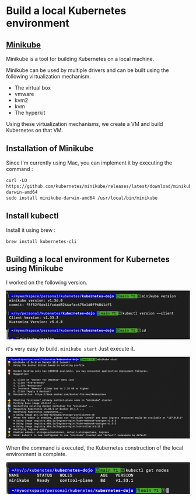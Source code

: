 # Build a local Kubernetes environment

## [Minikube](https://github.com/kubernetes/minikube)

Minikube is a tool for building Kubernetes on a local machine.

Minikube can be used by multiple drivers and can be built using the following virtualization mechanism.

- The virtual box
- vmware
- kvm2
- kvm
- The hyperkit

Using these virtualization mechanisms, we create a VM and build Kubernetes on that VM.

## Installation of Minikube

Since I'm currently using Mac, you can implement it by executing the command :

```
curl -LO https://github.com/kubernetes/minikube/releases/latest/download/minikube-darwin-amd64
sudo install minikube-darwin-amd64 /usr/local/bin/minikube
```

## Install kubectl

Install it using brew :
 
```
brew install kubernetes-cli
```

## Building a local environment for Kubernetes using Minikube

I worked on the following version.

![alt text](./images/01.png)

it's very easy to build. `minikube start` Just execute it.

![alt text](./images/02.png)

When the command is executed, the Kubernetes construction of the local environment is complete.

![alt text](./images/03.png)